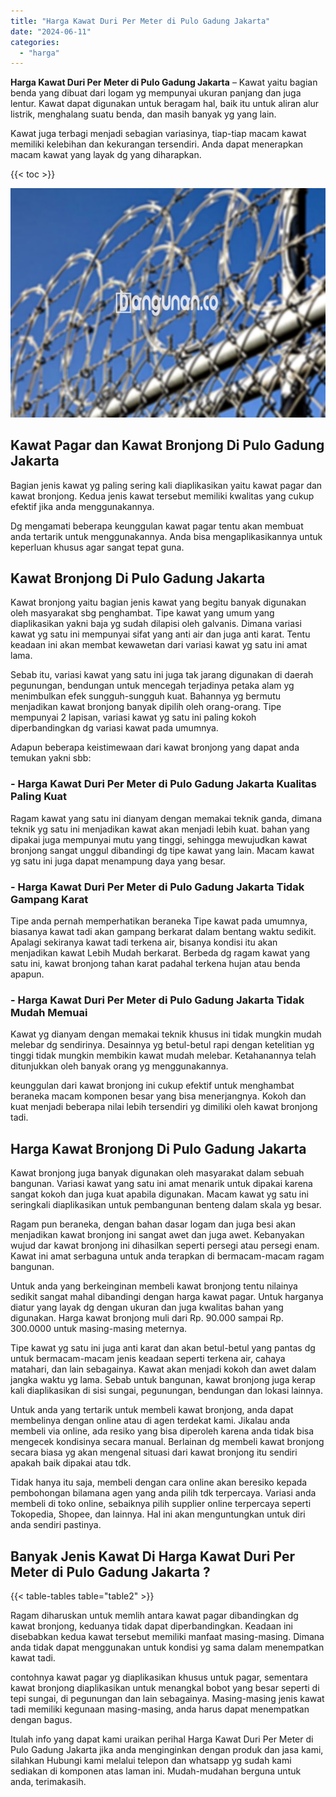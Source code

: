 ```yaml
---
title: "Harga Kawat Duri Per Meter di Pulo Gadung Jakarta"
date: "2024-06-11"
categories: 
  - "harga"
---
```


**Harga Kawat Duri Per Meter di Pulo Gadung Jakarta** – Kawat yaitu bagian benda yang dibuat dari logam yg mempunyai ukuran panjang dan juga lentur. Kawat dapat digunakan untuk beragam hal, baik itu untuk aliran alur listrik, menghalang suatu benda, dan masih banyak yg yang lain.

Kawat juga terbagi menjadi sebagian variasinya, tiap-tiap macam kawat memiliki kelebihan dan kekurangan tersendiri. Anda dapat menerapkan macam kawat yang layak dg yang diharapkan.

{{< toc >}}

![Harga Kawat Duri Per Meter di Pulo Gadung Jakarta](/images/jual-kawat-murah02.png)

## Kawat Pagar dan Kawat Bronjong Di Pulo Gadung Jakarta

Bagian jenis kawat yg paling sering kali diaplikasikan yaitu kawat pagar dan kawat bronjong. Kedua jenis kawat tersebut memiliki kwalitas yang cukup efektif jika anda menggunakannya.

Dg mengamati beberapa keunggulan kawat pagar tentu akan membuat anda tertarik untuk menggunakannya. Anda bisa mengaplikasikannya untuk keperluan khusus agar sangat tepat guna.

## Kawat Bronjong Di Pulo Gadung Jakarta

Kawat bronjong yaitu bagian jenis kawat yang begitu banyak digunakan oleh masyarakat sbg penghambat. Tipe kawat yang umum yang diaplikasikan yakni baja yg sudah dilapisi oleh galvanis. Dimana variasi kawat yg satu ini mempunyai sifat yang anti air dan juga anti karat. Tentu keadaan ini akan membat kewawetan dari variasi kawat yg satu ini amat lama.

Sebab itu, variasi kawat yang satu ini juga tak jarang digunakan di daerah pegunungan, bendungan untuk mencegah terjadinya petaka alam yg menimbulkan efek sungguh-sungguh kuat. Bahannya yg bermutu menjadikan kawat bronjong banyak dipilih oleh orang-orang. Tipe mempunyai 2 lapisan, variasi kawat yg satu ini paling kokoh diperbandingkan dg variasi kawat pada umumnya.

Adapun beberapa keistimewaan dari kawat bronjong yang dapat anda temukan yakni sbb:

### \- Harga Kawat Duri Per Meter di Pulo Gadung Jakarta Kualitas Paling Kuat

Ragam kawat yang satu ini dianyam dengan memakai teknik ganda, dimana teknik yg satu ini menjadikan kawat akan menjadi lebih kuat. bahan yang dipakai juga mempunyai mutu yang tinggi, sehingga mewujudkan kawat bronjong sangat unggul dibandingi dg tipe kawat yang lain. Macam kawat yg satu ini juga dapat menampung daya yang besar.

### \- Harga Kawat Duri Per Meter di Pulo Gadung Jakarta Tidak Gampang Karat

Tipe anda pernah memperhatikan beraneka Tipe kawat pada umumnya, biasanya kawat tadi akan gampang berkarat dalam bentang waktu sedikit. Apalagi sekiranya kawat tadi terkena air, bisanya kondisi itu akan menjadikan kawat Lebih Mudah berkarat. Berbeda dg ragam kawat yang satu ini, kawat bronjong tahan karat padahal terkena hujan atau benda apapun.

### \- Harga Kawat Duri Per Meter di Pulo Gadung Jakarta Tidak Mudah Memuai

Kawat yg dianyam dengan memakai teknik khusus ini tidak mungkin mudah melebar dg sendirinya. Desainnya yg betul-betul rapi dengan ketelitian yg tinggi tidak mungkin membikin kawat mudah melebar. Ketahanannya telah ditunjukkan oleh banyak orang yg menggunakannya.

keunggulan dari kawat bronjong ini cukup efektif untuk menghambat beraneka macam komponen besar yang bisa menerjangnya. Kokoh dan kuat menjadi beberapa nilai lebih tersendiri yg dimiliki oleh kawat bronjong tadi.

## Harga Kawat Bronjong Di Pulo Gadung Jakarta

Kawat bronjong juga banyak digunakan oleh masyarakat dalam sebuah bangunan. Variasi kawat yang satu ini amat menarik untuk dipakai karena sangat kokoh dan juga kuat apabila digunakan. Macam kawat yg satu ini seringkali diaplikasikan untuk pembangunan benteng dalam skala yg besar.

Ragam pun beraneka, dengan bahan dasar logam dan juga besi akan menjadikan kawat bronjong ini sangat awet dan juga awet. Kebanyakan wujud dar kawat bronjong ini dihasilkan seperti persegi atau persegi enam. Kawat ini amat serbaguna untuk anda terapkan di bermacam-macam ragam bangunan.

Untuk anda yang berkeinginan membeli kawat bronjong tentu nilainya sedikit sangat mahal dibandingi dengan harga kawat pagar. Untuk harganya diatur yang layak dg dengan ukuran dan juga kwalitas bahan yang digunakan. Harga kawat bronjong muli dari Rp. 90.000 sampai Rp. 300.0000 untuk masing-masing meternya.

Tipe kawat yg satu ini juga anti karat dan akan betul-betul yang pantas dg untuk bermacam-macam jenis keadaan seperti terkena air, cahaya matahari, dan lain sebagainya. Kawat akan menjadi kokoh dan awet dalam jangka waktu yg lama. Sebab untuk bangunan, kawat bronjong juga kerap kali diaplikasikan di sisi sungai, pegunungan, bendungan dan lokasi lainnya.

Untuk anda yang tertarik untuk membeli kawat bronjong, anda dapat membelinya dengan online atau di agen terdekat kami. Jikalau anda membeli via online, ada resiko yang bisa diperoleh karena anda tidak bisa mengecek kondisinya secara manual. Berlainan dg membeli kawat bronjong secara biasa yg akan mengenal situasi dari kawat bronjong itu sendiri apakah baik dipakai atau tdk.

Tidak hanya itu saja, membeli dengan cara online akan beresiko kepada pembohongan bilamana agen yang anda pilih tdk terpercaya. Variasi anda membeli di toko online, sebaiknya pilih supplier online terpercaya seperti Tokopedia, Shopee, dan lainnya. Hal ini akan menguntungkan untuk diri anda sendiri pastinya.

## Banyak Jenis Kawat Di Harga Kawat Duri Per Meter di Pulo Gadung Jakarta ?

{{< table-tables table="table2" >}}

Ragam diharuskan untuk memlih antara kawat pagar dibandingkan dg kawat bronjong, keduanya tidak dapat diperbandingkan. Keadaan ini disebabkan kedua kawat tersebut memiliki manfaat masing-masing. Dimana anda tidak dapat menggunakan untuk kondisi yg sama dalam menempatkan kawat tadi.

contohnya kawat pagar yg diaplikasikan khusus untuk pagar, sementara kawat bronjong diaplikasikan untuk menangkal bobot yang besar seperti di tepi sungai, di pegunungan dan lain sebagainya. Masing-masing jenis kawat tadi memiliki kegunaan masing-masing, anda harus dapat menempatkan dengan bagus.

Itulah info yang dapat kami uraikan perihal Harga Kawat Duri Per Meter di Pulo Gadung Jakarta jika anda menginginkan dengan produk dan jasa kami, silahkan Hubungi kami melalui telepon dan whatsapp yg sudah kami sediakan di komponen atas laman ini. Mudah-mudahan berguna untuk anda, terimakasih.
